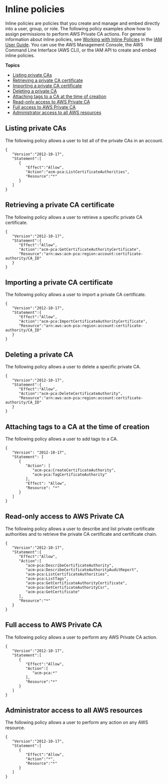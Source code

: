 # Inline policies<a name="auth-InlinePolicies"></a>

Inline policies are policies that you create and manage and embed directly into a user, group, or role\. The following policy examples show how to assign permissions to perform AWS Private CA actions\. For general information about inline policies, see [Working with Inline Policies](https://docs.aws.amazon.com/IAM/latest/UserGuide/access_policies_inline-using.html) in the [IAM User Guide](https://docs.aws.amazon.com/IAM/latest/UserGuide/)\. You can use the AWS Management Console, the AWS Command Line Interface \(AWS CLI\), or the IAM API to create and embed inline policies\. 

**Topics**
+ [Listing private CAs](#policy-list-pcas)
+ [Retrieving a private CA certificate](#policy-retrieve-pca)
+ [Importing a private CA certificate](#policy-import-pca-cert)
+ [Deleting a private CA](#policy-delete-pca)
+ [Attaching tags to a CA at the time of creation](#policy-tag-ca)
+ [Read\-only access to AWS Private CA](#policy-pca-read-only)
+ [Full access to AWS Private CA](#policy-pca-full-access)
+ [Administrator access to all AWS resources](#policy-aws-administrator)

## Listing private CAs<a name="policy-list-pcas"></a>

 The following policy allows a user to list all of the private CAs in an account\. 

```
{
   "Version":"2012-10-17",
   "Statement":[
      {
         "Effect":"Allow",
         "Action":"acm-pca:ListCertificateAuthorities",
         "Resource":"*"
      }
   ]
}
```

## Retrieving a private CA certificate<a name="policy-retrieve-pca"></a>

 The following policy allows a user to retrieve a specific private CA certificate\. 

```
{
   "Version":"2012-10-17",
   "Statement":{
      "Effect":"Allow",
      "Action":"acm-pca:GetCertificateAuthorityCertificate",
      "Resource":"arn:aws:acm-pca:region:account:certificate-authority/CA_ID"
   }
}
```

## Importing a private CA certificate<a name="policy-import-pca-cert"></a>

The following policy allows a user to import a private CA certificate\. 

```
{
   "Version":"2012-10-17",
   "Statement":{
      "Effect":"Allow",
      "Action":"acm-pca:ImportCertificateAuthorityCertificate",
      "Resource":"arn:aws:acm-pca:region:account:certificate-authority/CA_ID"
   }
}
```

## Deleting a private CA<a name="policy-delete-pca"></a>

The following policy allows a user to delete a specific private CA\.

```
{
   "Version":"2012-10-17",
   "Statement":{
      "Effect":"Allow",
      "Action":"acm-pca:DeleteCertificateAuthority",
      "Resource":"arn:aws:acm-pca:region:account:certificate-authority/CA_ID"
   }
}
```

## Attaching tags to a CA at the time of creation<a name="policy-tag-ca"></a>

The following policy allows a user to add tags to a CA\.

```
{
   "Version": "2012-10-17",
   "Statement": [
      {
         "Action": [
            "acm-pca:CreateCertificateAuthority",
            "acm-pca:TagCertificateAuthority"
         ],
         "Effect": "Allow",
         "Resource": "*"
      }
   ]  
}
```

## Read\-only access to AWS Private CA<a name="policy-pca-read-only"></a>

 The following policy allows a user to describe and list private certificate authorities and to retrieve the private CA certificate and certificate chain\. 

```
{
   "Version":"2012-10-17",
   "Statement":{
      "Effect":"Allow",
      "Action":[
         "acm-pca:DescribeCertificateAuthority",
         "acm-pca:DescribeCertificateAuthorityAuditReport",
         "acm-pca:ListCertificateAuthorities",
         "acm-pca:ListTags",
         "acm-pca:GetCertificateAuthorityCertificate",
         "acm-pca:GetCertificateAuthorityCsr",
         "acm-pca:GetCertificate"
      ],
      "Resource":"*"
   }
}
```

## Full access to AWS Private CA<a name="policy-pca-full-access"></a>

 The following policy allows a user to perform any AWS Private CA action\. 

```
{
   "Version":"2012-10-17",
   "Statement":[
      {
         "Effect":"Allow",
         "Action":[
            "acm-pca:*"
         ],
         "Resource":"*"
      }
   ]
}
```

## Administrator access to all AWS resources<a name="policy-aws-administrator"></a>

 The following policy allows a user to perform any action on any AWS resource\. 

```
{
   "Version":"2012-10-17",
   "Statement":[
      {
         "Effect":"Allow",
         "Action":"*",
         "Resource":"*"
      }
   ]
}
```